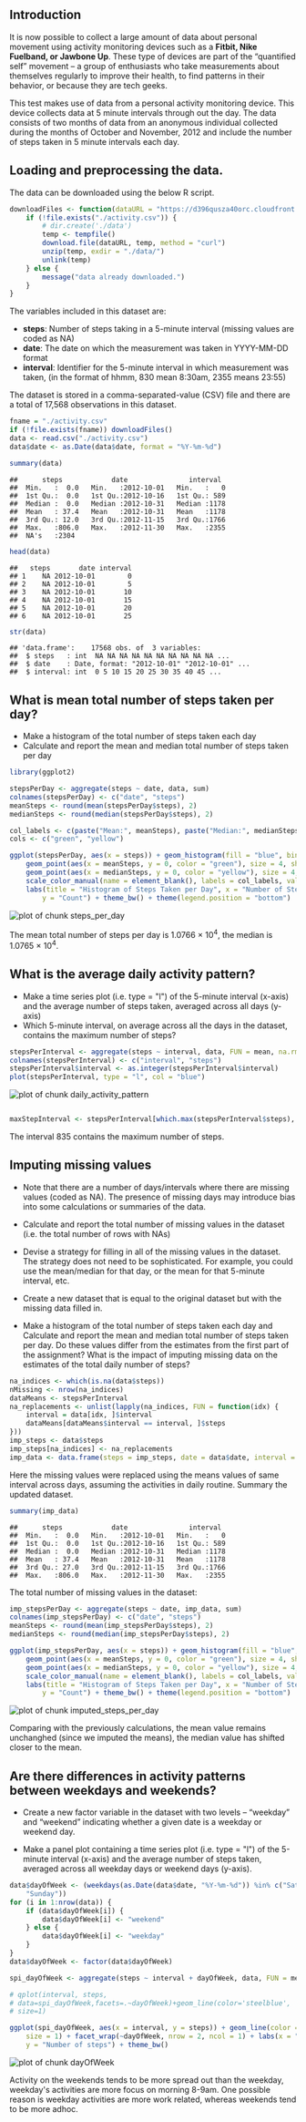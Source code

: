 Introduction
------------------------------------------
It is now possible to collect a large amount of data about personal movement using activity monitoring devices such as a **Fitbit, Nike Fuelband, or Jawbone Up**. These type of devices are part of the “quantified self” movement – a group of enthusiasts who take measurements about themselves regularly to improve their health, to find patterns in their behavior, or because they are tech geeks. 

This test makes use of data from a personal activity monitoring device. This device collects data at 5 minute intervals through out the day. The data consists of two months of data from an anonymous individual collected during the months of October and November, 2012 and include the number of steps taken in 5 minute intervals each day.

Loading and preprocessing the data.
---------------------------------------------------
The data can be downloaded using the below R script.

```r
downloadFiles <- function(dataURL = "https://d396qusza40orc.cloudfront.net/repdata%2Fdata%2Factivity.zip") {
    if (!file.exists("./activity.csv")) {
        # dir.create('./data')
        temp <- tempfile()
        download.file(dataURL, temp, method = "curl")
        unzip(temp, exdir = "./data/")
        unlink(temp)
    } else {
        message("data already downloaded.")
    }
}
```



The variables included in this dataset are:
- **steps**: Number of steps taking in a 5-minute interval (missing values are coded as NA)
- **date**: The date on which the measurement was taken in YYYY-MM-DD format
- **interval**: Identifier for the 5-minute interval in which measurement was taken, (in the format of hhmm, 830 mean 8:30am, 2355 means 23:55)

The dataset is stored in a comma-separated-value (CSV) file and there are a total of 17,568 observations in this dataset.


```r
fname = "./activity.csv"
if (!file.exists(fname)) downloadFiles()
data <- read.csv("./activity.csv")
data$date <- as.Date(data$date, format = "%Y-%m-%d")

summary(data)
```

```
##      steps            date               interval   
##  Min.   :  0.0   Min.   :2012-10-01   Min.   :   0  
##  1st Qu.:  0.0   1st Qu.:2012-10-16   1st Qu.: 589  
##  Median :  0.0   Median :2012-10-31   Median :1178  
##  Mean   : 37.4   Mean   :2012-10-31   Mean   :1178  
##  3rd Qu.: 12.0   3rd Qu.:2012-11-15   3rd Qu.:1766  
##  Max.   :806.0   Max.   :2012-11-30   Max.   :2355  
##  NA's   :2304
```

```r
head(data)
```

```
##   steps       date interval
## 1    NA 2012-10-01        0
## 2    NA 2012-10-01        5
## 3    NA 2012-10-01       10
## 4    NA 2012-10-01       15
## 5    NA 2012-10-01       20
## 6    NA 2012-10-01       25
```

```r
str(data)
```

```
## 'data.frame':	17568 obs. of  3 variables:
##  $ steps   : int  NA NA NA NA NA NA NA NA NA NA ...
##  $ date    : Date, format: "2012-10-01" "2012-10-01" ...
##  $ interval: int  0 5 10 15 20 25 30 35 40 45 ...
```


What is mean total number of steps taken per day?
---------------------------------------------------
- Make a histogram of the total number of steps taken each day
- Calculate and report the mean and median total number of steps taken per day

```r
library(ggplot2)

stepsPerDay <- aggregate(steps ~ date, data, sum)
colnames(stepsPerDay) <- c("date", "steps")
meanSteps <- round(mean(stepsPerDay$steps), 2)
medianSteps <- round(median(stepsPerDay$steps), 2)

col_labels <- c(paste("Mean:", meanSteps), paste("Median:", medianSteps))
cols <- c("green", "yellow")

ggplot(stepsPerDay, aes(x = steps)) + geom_histogram(fill = "blue", binwidth = 1500) + 
    geom_point(aes(x = meanSteps, y = 0, color = "green"), size = 4, shape = 15) + 
    geom_point(aes(x = medianSteps, y = 0, color = "yellow"), size = 4, shape = 15) + 
    scale_color_manual(name = element_blank(), labels = col_labels, values = cols) + 
    labs(title = "Histogram of Steps Taken per Day", x = "Number of Steps", 
        y = "Count") + theme_bw() + theme(legend.position = "bottom")
```

![plot of chunk steps_per_day](figure/steps_per_day.png) 

The mean total number of steps per day is 1.0766 &times; 10<sup>4</sup>, the median is 1.0765 &times; 10<sup>4</sup>.

What is the average daily activity pattern?
---------------------------------------------------
- Make a time series plot (i.e. type = "l") of the 5-minute interval (x-axis) and the average number of steps taken, averaged across all days (y-axis)
- Which 5-minute interval, on average across all the days in the dataset, contains the maximum number of steps?

```r
stepsPerInterval <- aggregate(steps ~ interval, data, FUN = mean, na.rm = TRUE)
colnames(stepsPerInterval) <- c("interval", "steps")
stepsPerInterval$interval <- as.integer(stepsPerInterval$interval)
plot(stepsPerInterval, type = "l", col = "blue")
```

![plot of chunk daily_activity_pattern](figure/daily_activity_pattern.png) 

```r

maxStepInterval <- stepsPerInterval[which.max(stepsPerInterval$steps), ]$interval
```

The interval 835 contains the maximum number of steps.

Imputing missing values
---------------------------------------------------
- Note that there are a number of days/intervals where there are missing values (coded as NA). The presence of missing days may introduce bias into some calculations or summaries of the data.

- Calculate and report the total number of missing values in the dataset (i.e. the total number of rows with NAs)

- Devise a strategy for filling in all of the missing values in the dataset. The strategy does not need to be sophisticated. For example, you could use the mean/median for that day, or the mean for that 5-minute interval, etc.

- Create a new dataset that is equal to the original dataset but with the missing data filled in.

- Make a histogram of the total number of steps taken each day and Calculate and report the mean and median total number of steps taken per day. Do these values differ from the estimates from the first part of the assignment? What is the impact of imputing missing data on the estimates of the total daily number of steps?



```r
na_indices <- which(is.na(data$steps))
nMissing <- nrow(na_indices)
dataMeans <- stepsPerInterval
na_replacements <- unlist(lapply(na_indices, FUN = function(idx) {
    interval = data[idx, ]$interval
    dataMeans[dataMeans$interval == interval, ]$steps
}))
imp_steps <- data$steps
imp_steps[na_indices] <- na_replacements
imp_data <- data.frame(steps = imp_steps, date = data$date, interval = data$interval)
```

Here the missing values were replaced using the means values of same interval across days, assuming the activities in daily routine.
Summary the updated dataset.

```r
summary(imp_data)
```

```
##      steps            date               interval   
##  Min.   :  0.0   Min.   :2012-10-01   Min.   :   0  
##  1st Qu.:  0.0   1st Qu.:2012-10-16   1st Qu.: 589  
##  Median :  0.0   Median :2012-10-31   Median :1178  
##  Mean   : 37.4   Mean   :2012-10-31   Mean   :1178  
##  3rd Qu.: 27.0   3rd Qu.:2012-11-15   3rd Qu.:1766  
##  Max.   :806.0   Max.   :2012-11-30   Max.   :2355
```

The total number of missing values in the dataset: 


```r
imp_stepsPerDay <- aggregate(steps ~ date, imp_data, sum)
colnames(imp_stepsPerDay) <- c("date", "steps")
meanSteps <- round(mean(imp_stepsPerDay$steps), 2)
medianSteps <- round(median(imp_stepsPerDay$steps), 2)

ggplot(imp_stepsPerDay, aes(x = steps)) + geom_histogram(fill = "blue", binwidth = 1500) + 
    geom_point(aes(x = meanSteps, y = 0, color = "green"), size = 4, shape = 15) + 
    geom_point(aes(x = medianSteps, y = 0, color = "yellow"), size = 4, shape = 15) + 
    scale_color_manual(name = element_blank(), labels = col_labels, values = cols) + 
    labs(title = "Histogram of Steps Taken per Day", x = "Number of Steps", 
        y = "Count") + theme_bw() + theme(legend.position = "bottom")
```

![plot of chunk imputed_steps_per_day](figure/imputed_steps_per_day.png) 

Comparing with the previously calculations, the mean value remains unchanghed (since we imputed the means), the median value has shifted closer to the mean.

Are there differences in activity patterns between weekdays and weekends?
--------------------------------------------------------------------------
- Create a new factor variable in the dataset with two levels – “weekday” and “weekend” indicating whether a given date is a weekday or weekend day.

- Make a panel plot containing a time series plot (i.e. type = "l") of the 5-minute interval (x-axis) and the average number of steps taken, averaged across all weekday days or weekend days (y-axis). 


```r
data$dayOfWeek <- (weekdays(as.Date(data$date, "%Y-%m-%d")) %in% c("Saturday", 
    "Sunday"))
for (i in 1:nrow(data)) {
    if (data$dayOfWeek[i]) {
        data$dayOfWeek[i] <- "weekend"
    } else {
        data$dayOfWeek[i] <- "weekday"
    }
}
data$dayOfWeek <- factor(data$dayOfWeek)

spi_dayOfWeek <- aggregate(steps ~ interval + dayOfWeek, data, FUN = mean, na.rm = TRUE)

# qplot(interval, steps,
# data=spi_dayOfWeek,facets=.~dayOfWeek)+geom_line(color='steelblue',
# size=1)

ggplot(spi_dayOfWeek, aes(x = interval, y = steps)) + geom_line(color = "blue", 
    size = 1) + facet_wrap(~dayOfWeek, nrow = 2, ncol = 1) + labs(x = "Interval", 
    y = "Number of steps") + theme_bw()
```

![plot of chunk dayOfWeek](figure/dayOfWeek.png) 

Activity on the weekends tends to be more spread out than the weekday,
weekday's activities are more focus on morning 8-9am. One possible reason is weekday activities are more work related, whereas weekends tend to be more adhoc.


